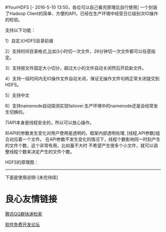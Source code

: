 #YourHDFS [- 2016-5-10 13:50，各位可以自己看完原理后自行使用]
一个封装了Hadoop Client的简单、方便的API，已经在生产环境中经受日亿级别次IO操作的检验。

支持以下功能：

1）自定义HDFS目录前缀

2）支持时间目录格式,比如3小时切一次文件，26分钟切一次文件都可以任意指定。

3）支持按文件固定大小切分，超过大小的文件自动关闭然后开启新文件。

4）支持一段时间内无IO操作文件自动关闭，保证无操作文件句柄正常关闭提交到HDFS。

5）支持中文 

6）支持namenode自动探测实现failover.生产环境中的namenode还是会经常发生切换的。

7)API本身是线程安全的，所以可以放心操作。

8)API的参数发生变化对用户使用是透明的，框架内部透明处理, [线程,API参数]组合对应着一个文件。
在API参数不发生变化的情况下，线程个数影响同一时刻产生的文件个数，这个非常有用，比如量不大时
不希望产生很多个小文件，就可以调整线程个数来决定产生的文件个数。

HDFS的原理图：


 

 

 


------

下面是使用说明-[未完待续]


 # 良心友情链接

[腾讯QQ群快速检索](http://u.720life.cn/s/8cf73f7c)

[软件免费开发论坛](http://u.720life.cn/s/bbb01dc0)